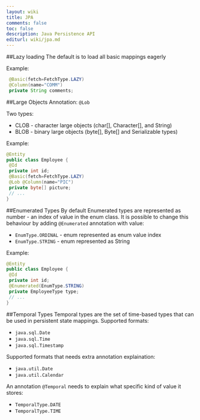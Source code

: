```yaml
---
layout: wiki
title: JPA
comments: false
toc: false
description: Java Persistence API
editurl: wiki/jpa.md
---
```


  
##Lazy loading
The default is to load all basic mappings eagerly

Example:

```java
 @Basic(fetch=FetchType.LAZY) 
 @Column(name="COMM") 
 private String comments; 
```

##Large Objects
Annotation: `@Lob`

Two types:

* CLOB - character large objects (char[], Character[], and String)
* BLOB - binary large objects (byte[], Byte[] and Serializable types)

Example:

```java
@Entity 
public class Employee { 
 @Id 
 private int id; 
 @Basic(fetch=FetchType.LAZY) 
 @Lob @Column(name="PIC") 
 private byte[] picture; 
 // ... 
}
```

##Enumerated Types
By default Enumerated types are represented as number - an index of value in the enum class.
It is possible to change this behaviour by adding `@Enumerated` annotation with value:

* `EnumType.ORDINAL` - enum represented as enum value index
* `EnumType.STRING` - enum represented as String

Example:

```java
@Entity 
public class Employee { 
 @Id 
 private int id; 
 @Enumerated(EnumType.STRING) 
 private EmployeeType type; 
 // ... 
} 
```

##Temporal Types
Temporal types are the set of time-based types that can be used in persistent state mappings.
Supported formats:

* `java.sql.Date`
* `java.sql.Time`
* `java.sql.Timestamp`

Supported formats that needs extra annotation explaination:

* `java.util.Date`
* `java.util.Calendar`

An annotation `@Temporal` needs to explain what specific kind of value it stores:

* `TemporalType.DATE`
* `TemporalType.TIME`



